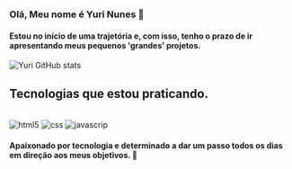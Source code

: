 ### Olá, Meu nome é Yuri Nunes 👋

#### Estou no início de uma trajetória e, com isso, tenho o prazo de ir apresentando meus pequenos 'grandes' projetos.

![Yuri GitHub stats](https://github-readme-stats.vercel.app/api?username=ynsilva&show_icons=true&theme=radical)

## Tecnologias que estou praticando.

<div style="display: inline_block"><br>
    <img aling="center" alt="html5" src="https://img.shields.io/badge/HTML5-E34F26?style=for-the-badge&logo=html5&logoColor=white"/>
    <img aling="center" alt="css" src="https://img.shields.io/badge/CSS3-1572B6?style=for-the-badge&logo=css3&logoColor=white"/>
    <img aling="center" alt="javascrip" src="https://img.shields.io/badge/JavaScript-F7DF1E?style=for-the-badge&logo=javascript&logoColor=black"/>
</div>

#### Apaixonado por tecnologia e determinado a dar um passo todos os dias em direção aos meus objetivos. 🙌
